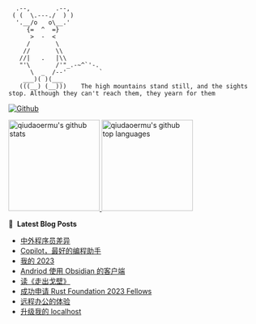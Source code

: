 ```
  .--,       .--,
 ( (  \.---./  ) )
  '.__/o   o\__.'
     {=  ^  =}
      >  -  <
     /       \
    //       \\
   //|   .   |\\
   "'\       /'"_.-~^`'-.
      \  _  /--'         `
    ___)( )(___
   (((__) (__)))    The high mountains stand still, and the sights stop. Although they can't reach them, they yearn for them
```

[![Github](https://img.shields.io/github/followers/qiudaoermu?label=Follow&style=social)](https://github.com/qiudaoermu)

<a href="https://github.com/qiudaoermu">
  <img height="180em" src="https://github-readme-stats.vercel.app/api?username=qiudaoermu&show_icons=true&count_private=true" alt="qiudaoermu's github stats" />
  <img height="180em" src="https://github-readme-stats.vercel.app/api/top-langs/?username=qiudaoermu&layout=compact" alt="qiudaoermu's github top languages" />
</a>
<br/>

<!--
** qiudaoermu / qiudaoermu ** is a ✨ _special_ ✨ repository because its`README.md`(this file) appears on your GitHub profile.

Here are some ideas to get you started:

  - 🔭 I’m currently working on ...
- 🌱 I’m currently learning ...
- 👯 I’m looking to collaborate on ...
- 🤔 I’m looking for help with ...
- 💬 Ask me about ...
- 📫 How to reach me: ...
- 😄 Pronouns: ...
- ⚡ Fun fact: ...
-->

📕 &nbsp;**Latest Blog Posts**

<!-- BLOG-POST-LIST:START -->
- [中外程序员差异](http://catcoding.me/p/diff/)
- [Copilot，最好的编程助手](http://catcoding.me/p/copilot-for-programming/)
- [我的 2023](http://catcoding.me/p/2023-summary/)
- [Andriod 使用 Obsidian 的客户端](http://catcoding.me/p/obsidian-andriod-client-sync-git/)
- [读《走出戈壁》](http://catcoding.me/p/out-of-the-gobi/)
- [成功申请 Rust Foundation 2023 Fellows](http://catcoding.me/p/rust-foundation-fellows/)
- [远程办公的体验](http://catcoding.me/p/remote-work/)
- [升级我的 localhost](http://catcoding.me/p/upgrade-my-dev-tools/)
<!-- BLOG-POST-LIST:END -->


